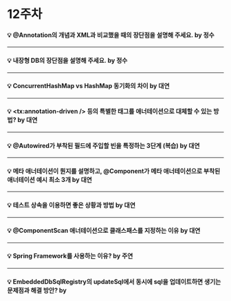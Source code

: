 # 12주차  

#### :bulb: @Annotation의 개념과 XML과 비교했을 때의 장단점을 설명해 주세요. by 정수  

-----

#### :bulb: 내장형 DB의 장단점을 설명해 주세요. by 정수

-----

#### :bulb: ConcurrentHashMap vs HashMap 동기화의 차이 by 대연

-----

#### :bulb: <tx:annotation-driven /> 등의 특별한 태그를 애너테이션으로 대체할 수 있는 방법? by 대연

-----

#### :bulb: @Autowired가 부착된 필드에 주입할 빈을 특정하는 3단계 (복습) by 대연

-----

#### :bulb: 메타 애너테이션이 뭔지를 설명하고, @Component가 메타 애너테이션으로 부착된 애너테이션 예시 최소 3개 by 대연

-----

#### :bulb: 테스트 상속을 이용하면 좋은 상황과 방법 by 대연

-----

#### :bulb: @ComponentScan 애너테이션으로 클래스패스를 지정하는 이유 by 대연

-----

#### :bulb: Spring Framework를 사용하는 이유? by 주연

-----

#### :bulb: EmbeddedDbSqlRegistry의 updateSql에서 동시에 sql을 업데이트하면 생기는 문제점과 해결 방안? by 
